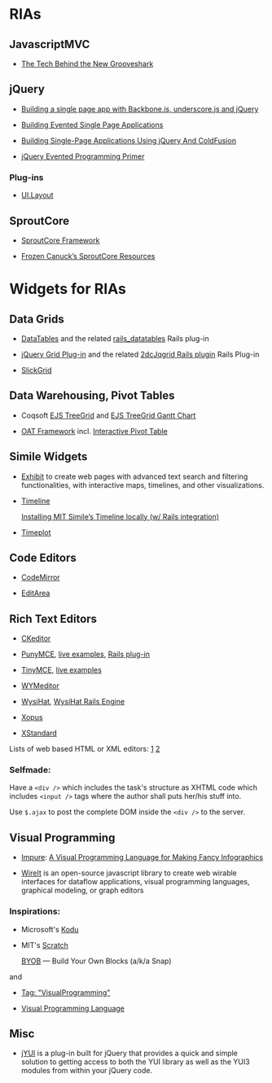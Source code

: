 # RIAs

## JavascriptMVC

  * [The Tech Behind the New Grooveshark](http://blog.jerodsanto.net/2010/12/the-tech-behind-the-new-grooveshark/)

## jQuery

  * [Building a single page app with Backbone.js, underscore.js and jQuery](http://andyet.net/blog/2010/oct/29/building-a-single-page-app-with-backbonejs-undersc/)

  * [Building Evented Single Page Applications](http://www.slideshare.net/jnunemaker/building-evented-single-page-applications)

  * [Building Single-Page Applications Using jQuery And ColdFusion](http://www.bennadel.com/blog/1730-Building-Single-Page-Applications-Using-jQuery-And-ColdFusion-With-Ben-Nadel-Video-Presentation-.htm)

  * [jQuery Evented Programming Primer](http://orderedlist.com/our-writing/resources/development/jquery-evented-programming-primer/)

### Plug-ins

  * [UI.Layout](http://layout.jquery-dev.net/)

## SproutCore

  * [SproutCore Framework](http://www.sproutcore.com/)

  * [Frozen Canuck’s SproutCore Resources](http://frozencanuck.wordpress.com/sproutcore/)

# Widgets for RIAs

## Data Grids

  * [DataTables](http://www.datatables.net/) and the related
    [rails_datatables](http://github.com/phronos/rails_datatables) Rails plug-in

  * [jQuery Grid Plug-in](http://www.trirand.com/blog/) and the related
    [2dcJqgrid Rails plugin](http://www.2dconcept.com/jquery-grid-rails-plugin)
    Rails Plug-in

  * [SlickGrid](http://github.com/mleibman/SlickGrid)

## Data Warehousing, Pivot Tables

  * Coqsoft [EJS TreeGrid](http://www.treegrid.com/) and
    [EJS TreeGrid Gantt Chart](http://www.tgantt.com/)

  * [OAT Framework](http://oat.openlinksw.com/)
    incl. [Interactive Pivot Table](http://oat.openlinksw.com/index.html?pivot)

## Simile Widgets

  * [Exhibit](http://www.simile-widgets.org/exhibit/) to create web pages
    with advanced text search and filtering functionalities, with interactive
    maps, timelines, and other visualizations.

  * [Timeline](http://www.simile-widgets.org/timeline/)

    [Installing MIT Simile’s Timeline locally (w/ Rails integration)](http://blog.localkinegrinds.com/2007/11/06/installing-mit-similes-timeline-locally-w-rails-integration/)

  * [Timeplot](http://www.simile-widgets.org/timeplot/)

## Code Editors

  * [CodeMirror](http://marijn.haverbeke.nl/codemirror/)

  * [EditArea](http://www.cdolivet.com/index.php?page=editArea)

## Rich Text Editors

  * [CKeditor](http://ckeditor.com/)

  * [PunyMCE](http://code.google.com/p/punymce/),
    [live examples](http://www.moxieforge.net/examples/punymce/examples/),
    [Rails plug-in](http://github.com/imanel/puny_mce/)

  * [TinyMCE](http://tinymce.moxiecode.com/),
    [live examples](http://tinymce.moxiecode.com/examples/full.php)

  * [WYMeditor](http://www.q-rls.com/index.php/wymeditor-web-based-xhtml-editor)

  * [WysiHat](http://github.com/josh/wysihat/),
    [WysiHat Rails Engine](http://github.com/80beans/wysihat-engine)

  * [Xopus](http://xopus.com/)

  * [XStandard](http://xstandard.com/)

Lists of web based HTML or XML editors:
[1](http://www.w3avenue.com/2010/01/04/list-of-free-web-based-html-editors-for-your-cms-project/)
[2](http://w3schools.in/article/Web-based-HTML-Editors/)

### Selfmade:

Have a `<div />` which includes the task's structure as XHTML code which
includes `<input />` tags where the author shall puts her/his stuff into.

Use `$.ajax` to post the complete DOM inside the `<div />` to the server.

## Visual Programming

  * [Impure](http://www.impure.com/): [A Visual Programming Language for Making Fancy Infographics](http://www.fastcodesign.com/1662808/how-to-make-world-class-data-visualizations-without-programming)

  * [WireIt](http://neyric.github.com/wireit/) is an open-source javascript library to create web wirable interfaces for dataflow applications, visual programming languages, graphical modeling, or graph editors

### Inspirations:

  * Microsoft's [Kodu](http://research.microsoft.com/en-us/projects/kodu/)

  * MIT's [Scratch](http://scratch.mit.edu/)

    [BYOB](http://byob.berkeley.edu/) — Build Your Own Blocks (a/k/a Snap)

and

  * [Tag: "VisualProgramming"](http://www.base-sixteen.org/tag.jsp?name=VisualProgramming&id=agdjc2U0azEycgoLEgNUYWcYjycM&sortby=date)

  * [Visual Programming Language](http://en.wikipedia.org/wiki/Visual_programming_language)

## Misc

  * [jYUI](http://kickballcreative.com/jquery/plugins/jyui/) is a plug-in
    built for jQuery that provides a quick and simple solution to getting
    access to both the YUI library as well as the YUI3 modules from within
    your jQuery code.
